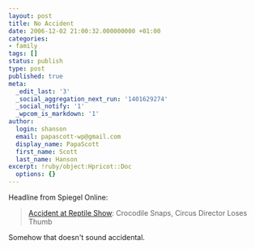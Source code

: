 ```yaml
---
layout: post
title: No Accident
date: 2006-12-02 21:00:32.000000000 +01:00
categories:
- family
tags: []
status: publish
type: post
published: true
meta:
  _edit_last: '3'
  _social_aggregation_next_run: '1401629274'
  _social_notify: '1'
  _wpcom_is_markdown: '1'
author:
  login: shanson
  email: papascott-wp@gmail.com
  display_name: PapaScott
  first_name: Scott
  last_name: Hanson
excerpt: !ruby/object:Hpricot::Doc
  options: {}
---
```

<p>Headline from Spiegel Online:</p>
<blockquote><p>
  <a href="http://www.spiegel.de/panorama/0,1518,452163,00.html">Accident at Reptile Show</a>: Crocodile Snaps, Circus Director Loses Thumb
</p></blockquote>
<p>Somehow that doesn't sound accidental.</p>

